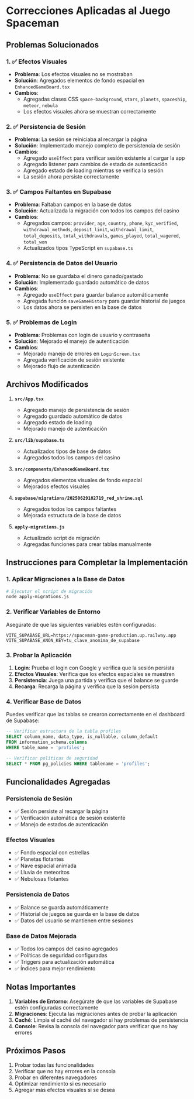 # Correcciones Aplicadas al Juego Spaceman

## Problemas Solucionados

### 1. ✅ Efectos Visuales
- **Problema**: Los efectos visuales no se mostraban
- **Solución**: Agregados elementos de fondo espacial en `EnhancedGameBoard.tsx`
- **Cambios**:
  - Agregadas clases CSS `space-background`, `stars`, `planets`, `spaceship`, `meteor`, `nebula`
  - Los efectos visuales ahora se muestran correctamente

### 2. ✅ Persistencia de Sesión
- **Problema**: La sesión se reiniciaba al recargar la página
- **Solución**: Implementado manejo completo de persistencia de sesión
- **Cambios**:
  - Agregado `useEffect` para verificar sesión existente al cargar la app
  - Agregado listener para cambios de estado de autenticación
  - Agregado estado de loading mientras se verifica la sesión
  - La sesión ahora persiste correctamente

### 3. ✅ Campos Faltantes en Supabase
- **Problema**: Faltaban campos en la base de datos
- **Solución**: Actualizada la migración con todos los campos del casino
- **Cambios**:
  - Agregados campos: `provider`, `age`, `country`, `phone`, `kyc_verified`, `withdrawal_methods`, `deposit_limit`, `withdrawal_limit`, `total_deposits`, `total_withdrawals`, `games_played`, `total_wagered`, `total_won`
  - Actualizados tipos TypeScript en `supabase.ts`

### 4. ✅ Persistencia de Datos del Usuario
- **Problema**: No se guardaba el dinero ganado/gastado
- **Solución**: Implementado guardado automático de datos
- **Cambios**:
  - Agregado `useEffect` para guardar balance automáticamente
  - Agregada función `saveGameHistory` para guardar historial de juegos
  - Los datos ahora se persisten en la base de datos

### 5. ✅ Problemas de Login
- **Problema**: Problemas con login de usuario y contraseña
- **Solución**: Mejorado el manejo de autenticación
- **Cambios**:
  - Mejorado manejo de errores en `LoginScreen.tsx`
  - Agregada verificación de sesión existente
  - Mejorado flujo de autenticación

## Archivos Modificados

1. **`src/App.tsx`**
   - Agregado manejo de persistencia de sesión
   - Agregado guardado automático de datos
   - Agregado estado de loading
   - Mejorado manejo de autenticación

2. **`src/lib/supabase.ts`**
   - Actualizados tipos de base de datos
   - Agregados todos los campos del casino

3. **`src/components/EnhancedGameBoard.tsx`**
   - Agregados elementos visuales de fondo espacial
   - Mejorados efectos visuales

4. **`supabase/migrations/20250629182719_red_shrine.sql`**
   - Agregados todos los campos faltantes
   - Mejorada estructura de la base de datos

5. **`apply-migrations.js`**
   - Actualizado script de migración
   - Agregadas funciones para crear tablas manualmente

## Instrucciones para Completar la Implementación

### 1. Aplicar Migraciones a la Base de Datos

```bash
# Ejecutar el script de migración
node apply-migrations.js
```

### 2. Verificar Variables de Entorno

Asegúrate de que las siguientes variables estén configuradas:

```env
VITE_SUPABASE_URL=https://spaceman-game-production.up.railway.app
VITE_SUPABASE_ANON_KEY=tu_clave_anonima_de_supabase
```

### 3. Probar la Aplicación

1. **Login**: Prueba el login con Google y verifica que la sesión persista
2. **Efectos Visuales**: Verifica que los efectos espaciales se muestren
3. **Persistencia**: Juega una partida y verifica que el balance se guarde
4. **Recarga**: Recarga la página y verifica que la sesión persista

### 4. Verificar Base de Datos

Puedes verificar que las tablas se crearon correctamente en el dashboard de Supabase:

```sql
-- Verificar estructura de la tabla profiles
SELECT column_name, data_type, is_nullable, column_default 
FROM information_schema.columns 
WHERE table_name = 'profiles';

-- Verificar políticas de seguridad
SELECT * FROM pg_policies WHERE tablename = 'profiles';
```

## Funcionalidades Agregadas

### Persistencia de Sesión
- ✅ Sesión persiste al recargar la página
- ✅ Verificación automática de sesión existente
- ✅ Manejo de estados de autenticación

### Efectos Visuales
- ✅ Fondo espacial con estrellas
- ✅ Planetas flotantes
- ✅ Nave espacial animada
- ✅ Lluvia de meteoritos
- ✅ Nebulosas flotantes

### Persistencia de Datos
- ✅ Balance se guarda automáticamente
- ✅ Historial de juegos se guarda en la base de datos
- ✅ Datos del usuario se mantienen entre sesiones

### Base de Datos Mejorada
- ✅ Todos los campos del casino agregados
- ✅ Políticas de seguridad configuradas
- ✅ Triggers para actualización automática
- ✅ Índices para mejor rendimiento

## Notas Importantes

1. **Variables de Entorno**: Asegúrate de que las variables de Supabase estén configuradas correctamente
2. **Migraciones**: Ejecuta las migraciones antes de probar la aplicación
3. **Caché**: Limpia el caché del navegador si hay problemas de persistencia
4. **Console**: Revisa la consola del navegador para verificar que no hay errores

## Próximos Pasos

1. Probar todas las funcionalidades
2. Verificar que no hay errores en la consola
3. Probar en diferentes navegadores
4. Optimizar rendimiento si es necesario
5. Agregar más efectos visuales si se desea